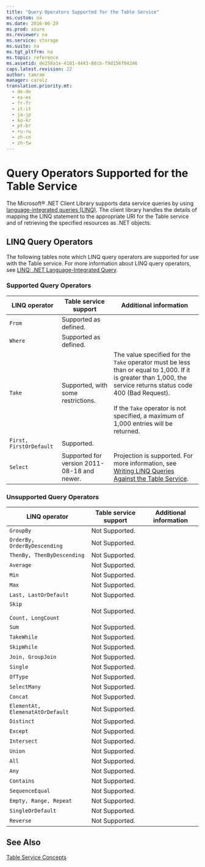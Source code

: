 ```yaml
---
title: "Query Operators Supported for the Table Service"
ms.custom: na
ms.date: 2016-06-29
ms.prod: azure
ms.reviewer: na
ms.service: storage
ms.suite: na
ms.tgt_pltfrm: na
ms.topic: reference
ms.assetid: de258a1e-4101-4443-88cb-f9d156f04246
caps.latest.revision: 22
author: tamram
manager: carolz
translation.priority.mt: 
  - de-de
  - es-es
  - fr-fr
  - it-it
  - ja-jp
  - ko-kr
  - pt-br
  - ru-ru
  - zh-cn
  - zh-tw
---
```

# Query Operators Supported for the Table Service
The Microsoft® .NET Client Library supports data service queries by using [language-integrated queries (LINQ)](http://go.microsoft.com/fwlink/?LinkId=137420). The client library handles the details of mapping the LINQ statement to the appropriate URI for the Table service and of retrieving the specified resources as .NET objects.  
  
## LINQ Query Operators  
 The following tables note which LINQ query operators are supported for use with the Table service. For more information about LINQ query operators, see [LINQ: .NET Language-Integrated Query](http://go.microsoft.com/fwlink/?LinkId=137420).  
  
### Supported Query Operators  
  
|LINQ operator|Table service support|Additional information|  
|-------------------|---------------------------|----------------------------|  
|`From`|Supported as defined.||  
|`Where`|Supported as defined.||  
|`Take`|Supported, with some restrictions.|The value specified for the `Take` operator must be less than or equal to 1,000. If it is greater than 1,000, the service returns status code 400 (Bad Request).<br /><br /> If the `Take` operator is not specified, a maximum of 1,000 entries will be returned.|  
|`First, FirstOrDefault`|Supported.||  
|`Select`|Supported for version 2011-08-18 and newer.|Projection is supported. For more information, see [Writing LINQ Queries Against the Table Service](../fileservices/Writing-LINQ-Queries-Against-the-Table-Service.md).|  
  
### Unsupported Query Operators  
  
|LINQ operator|Table service support|Additional information|  
|-------------------|---------------------------|----------------------------|  
|`GroupBy`|Not Supported.||  
|`OrderBy, OrderByDescending`|Not Supported.||  
|`ThenBy, ThenByDescending`|Not Supported.||  
|`Average`|Not Supported.||  
|`Min`|Not Supported.||  
|`Max`|Not Supported.||  
|`Last, LastOrDefault`|Not Supported.||  
|`Skip`<br /><br /> `Count, LongCount`|Not Supported.||  
|`Sum`|Not Supported.||  
|`TakeWhile`|Not Supported.||  
|`SkipWhile`|Not Supported.||  
|`Join, GroupJoin`|Not Supported.||  
|`Single`|Not Supported.||  
|`OfType`|Not Supported.||  
|`SelectMany`|Not Supported.||  
|`Concat`|Not Supported.||  
|`ElementAt, ElemenatAtOrDefault`|Not Supported.||  
|`Distinct`|Not Supported.||  
|`Except`|Not Supported.||  
|`Intersect`|Not Supported.||  
|`Union`|Not Supported.||  
|`All`|Not Supported.||  
|`Any`|Not Supported.||  
|`Contains`|Not Supported.||  
|`SequenceEqual`|Not Supported.||  
|`Empty, Range, Repeat`|Not Supported.||  
|`SingleOrDefault`|Not Supported.||  
|`Reverse`|Not Supported.||  
  
## See Also  
 [Table Service Concepts](../fileservices/Table-Service-Concepts.md)